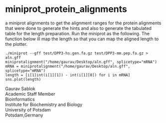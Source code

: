 # miniprot_protein_alignments
a miniprot alignments to get the alignment ranges for the protein alignments that were done to generate the hints and also to generate the tabulated table for the length preparation. Run the miniprot as the following. The function below ill map the length so that you can map the aligned length to the plotter. 

```
./miniprot --gff test/DPP3-hs.gen.fa.gz test/DPP3-mm.pep.fa.gz > aln.gff 
miniprotalignment("/home/gaurav/Desktop/aln.gff", splicetype="mRNA")
mRNA = miniprotalignment("/home/gaurav/Desktop/aln.gff", splicetype="mRNA")
length = [i[1]int(i[1][1]) - int(i[1][0]) for i in mRNA]
sns.plot(length) 
```
Gaurav Sablok \
Academic Staff Member \
Bioinformatics \
Institute for Biochemistry and Biology \
University of Potsdam \
Potsdam,Germany

